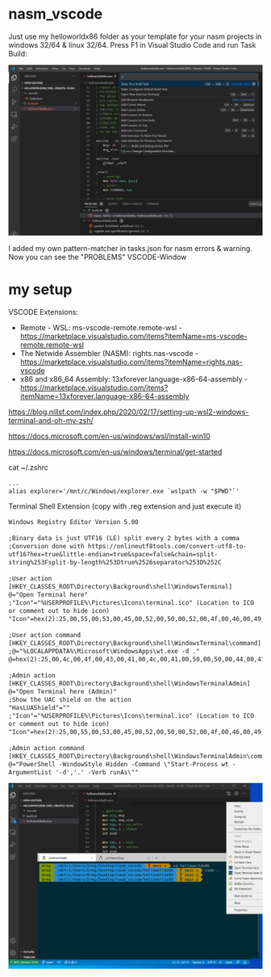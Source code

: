 # nasm_vscode
Just use my helloworldx86 folder as your template for your nasm projects in windows 32/64 & linux 32/64. Press F1 in Visual Studio Code and run Task Build:

![alt text](run_build_task.png)

I added my own pattern-matcher in tasks.json for nasm errors & warning. Now you can see the "PROBLEMS" VSCODE-Window

# my setup

VSCODE Extensions:
* Remote - WSL: ms-vscode-remote.remote-wsl - https://marketplace.visualstudio.com/items?itemName=ms-vscode-remote.remote-wsl
* The Netwide Assembler (NASM): rights.nas-vscode - https://marketplace.visualstudio.com/items?itemName=rights.nas-vscode
* x86 and x86_64 Assembly: 13xforever.language-x86-64-assembly - https://marketplace.visualstudio.com/items?itemName=13xforever.language-x86-64-assembly

https://blog.nillsf.com/index.php/2020/02/17/setting-up-wsl2-windows-terminal-and-oh-my-zsh/

https://docs.microsoft.com/en-us/windows/wsl/install-win10

https://docs.microsoft.com/en-us/windows/terminal/get-started

cat ~/.zshrc 
```
...
alias explorer='/mnt/c/Windows/explorer.exe `wslpath -w "$PWD"`'
```

Terminal Shell Extension (copy with .reg extension and just execute it)
```
Windows Registry Editor Version 5.00

;Binary data is just UTF16 (LE) split every 2 bytes with a comma
;Conversion done with https://onlineutf8tools.com/convert-utf8-to-utf16?hex=true&little-endian=true&space=false&chain=split-string%253Fsplit-by-length%253Dtrue%2526separator%253D%252C

;User action
[HKEY_CLASSES_ROOT\Directory\Background\shell\WindowsTerminal]
@="Open Terminal here"
;"Icon"="%USERPROFILE%\Pictures\Icons\terminal.ico" (Location to ICO or comment out to hide icon)
"Icon"=hex(2):25,00,55,00,53,00,45,00,52,00,50,00,52,00,4f,00,46,00,49,00,4c,00,45,00,25,00,5c,00,50,00,69,00,63,00,74,00,75,00,72,00,65,00,73,00,5c,00,49,00,63,00,6f,00,6e,00,73,00,5c,00,74,00,65,00,72,00,6d,00,69,00,6e,00,61,00,6c,00,2e,00,69,00,63,00,6f,00

;User action command
[HKEY_CLASSES_ROOT\Directory\Background\shell\WindowsTerminal\command]
;@="%LOCALAPPDATA%\Microsoft\WindowsApps\wt.exe -d ."
@=hex(2):25,00,4c,00,4f,00,43,00,41,00,4c,00,41,00,50,00,50,00,44,00,41,00,54,00,41,00,25,00,5c,00,4d,00,69,00,63,00,72,00,6f,00,73,00,6f,00,66,00,74,00,5c,00,57,00,69,00,6e,00,64,00,6f,00,77,00,73,00,41,00,70,00,70,00,73,00,5c,00,77,00,74,00,2e,00,65,00,78,00,65,00,20,00,2d,00,64,00,20,00,2e,00

;Admin action
[HKEY_CLASSES_ROOT\Directory\Background\shell\WindowsTerminalAdmin]
@="Open Terminal here (Admin)"
;Show the UAC shield on the action
"HasLUAShield"=""
;"Icon"="%USERPROFILE%\Pictures\Icons\terminal.ico" (Location to ICO or comment out to hide icon)
"Icon"=hex(2):25,00,55,00,53,00,45,00,52,00,50,00,52,00,4f,00,46,00,49,00,4c,00,45,00,25,00,5c,00,50,00,69,00,63,00,74,00,75,00,72,00,65,00,73,00,5c,00,49,00,63,00,6f,00,6e,00,73,00,5c,00,74,00,65,00,72,00,6d,00,69,00,6e,00,61,00,6c,00,2e,00,69,00,63,00,6f,00

;Admin action command
[HKEY_CLASSES_ROOT\Directory\Background\shell\WindowsTerminalAdmin\command]
@="PowerShell -WindowStyle Hidden -Command \"Start-Process wt -ArgumentList '-d','.' -Verb runAs\""
```

![alt text](my_windows_setup.png)

